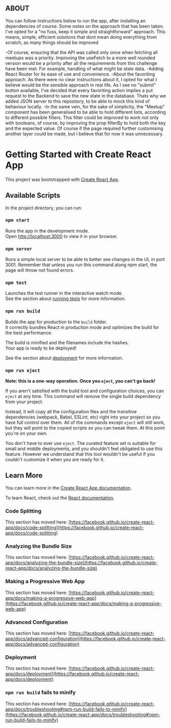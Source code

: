## ABOUT

You can follow instructions below to run the app, after installing an dependencies of course.
Some notes on the approach that has been taken.
I've opted for a "no fuss, keep it simple and straightforward" approach. This means, simple, efficient solutions that dont
mean doing everything from scratch, as many things should be improved

-Of course, ensuring that the API was called only once when fetching all meetups was a priority. Improving the useFetch to a more well rounded version would be a priority after all the requirements from this challenge have been met. For example, handling of what might be stale data.
-Adding React Router for its ease of use and convenience.
-About the favoriting approach. As there were no clear instructions about it, I opted for what I believe would be the sensible approach in real life. As I see no "submit" button available, I've decided that every favoriting action implies a put request to the Backend to save the new state in the database. Thats why we added JSON server to this repository, to be able to mock this kind of behaviour locally.
-In the same vein, for the sake of simplicity, the "Meetup" component has been generalised to be able to hold different lists, according to different possible filters. This filter could be improved to work not only with booleans, of course, by improving the prop filterBy to hold both the key and the expected value. Of course if the page required further customising another layer could be made, but I believe that for now it was unnecessary.

# Getting Started with Create React App

This project was bootstrapped with [Create React App](https://github.com/facebook/create-react-app).

## Available Scripts

In the project directory, you can run:

### `npm start`

Runs the app in the development mode.\
Open [http://localhost:3000](http://localhost:3000) to view it in your browser.

### `npm server`

Runs a simple local server to be able to better see changes in the UI, in port 3001.
Remember that unless you run this command along npm start, the page will throw not found errors.

### `npm test`

Launches the test runner in the interactive watch mode.\
See the section about [running tests](https://facebook.github.io/create-react-app/docs/running-tests) for more information.

### `npm run build`

Builds the app for production to the `build` folder.\
It correctly bundles React in production mode and optimizes the build for the best performance.

The build is minified and the filenames include the hashes.\
Your app is ready to be deployed!

See the section about [deployment](https://facebook.github.io/create-react-app/docs/deployment) for more information.

### `npm run eject`

**Note: this is a one-way operation. Once you `eject`, you can't go back!**

If you aren't satisfied with the build tool and configuration choices, you can `eject` at any time. This command will remove the single build dependency from your project.

Instead, it will copy all the configuration files and the transitive dependencies (webpack, Babel, ESLint, etc) right into your project so you have full control over them. All of the commands except `eject` will still work, but they will point to the copied scripts so you can tweak them. At this point you're on your own.

You don't have to ever use `eject`. The curated feature set is suitable for small and middle deployments, and you shouldn't feel obligated to use this feature. However we understand that this tool wouldn't be useful if you couldn't customize it when you are ready for it.

## Learn More

You can learn more in the [Create React App documentation](https://facebook.github.io/create-react-app/docs/getting-started).

To learn React, check out the [React documentation](https://reactjs.org/).

### Code Splitting

This section has moved here: [https://facebook.github.io/create-react-app/docs/code-splitting](https://facebook.github.io/create-react-app/docs/code-splitting)

### Analyzing the Bundle Size

This section has moved here: [https://facebook.github.io/create-react-app/docs/analyzing-the-bundle-size](https://facebook.github.io/create-react-app/docs/analyzing-the-bundle-size)

### Making a Progressive Web App

This section has moved here: [https://facebook.github.io/create-react-app/docs/making-a-progressive-web-app](https://facebook.github.io/create-react-app/docs/making-a-progressive-web-app)

### Advanced Configuration

This section has moved here: [https://facebook.github.io/create-react-app/docs/advanced-configuration](https://facebook.github.io/create-react-app/docs/advanced-configuration)

### Deployment

This section has moved here: [https://facebook.github.io/create-react-app/docs/deployment](https://facebook.github.io/create-react-app/docs/deployment)

### `npm run build` fails to minify

This section has moved here: [https://facebook.github.io/create-react-app/docs/troubleshooting#npm-run-build-fails-to-minify](https://facebook.github.io/create-react-app/docs/troubleshooting#npm-run-build-fails-to-minify)
